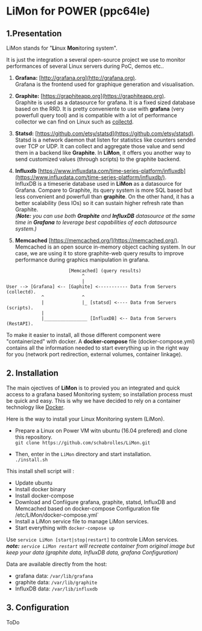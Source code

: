 # LiMon for POWER (ppc64le)

## 1.Presentation

LiMon stands for "**Li**nux **Mon**itoring system".

It is just the integration a several open-source project we use to monitor performances of several Linux servers during PoC, demos etc..

1. **Grafana:** [http://grafana.org](http://grafana.org).  
Grafana is the frontend used for graphique generation and visualisation.

2. **Graphite:** [https://graphiteapp.org](https://graphiteapp.org).  
Graphite is used as a datasource for grafana. It is a fixed sized database based on the RRD. It is pretty conveniente to use with **grafana** (very powerfull query tool) and is compatible with a lot of performance collector we can find on Linux such as [collectd](https://collectd.org).  

3. **Statsd:** [https://github.com/etsy/statsd](https://github.com/etsy/statsd).  
Statsd is a network daemon that listen for statistics like counters sended over TCP or UDP. It can collect and aggregate those value and send them in a backend like **Graphite**. In **LiMon**, it offers you another way to send customized values (through scripts) to the graphite backend.

4. **Influxdb** [https://www.influxdata.com/time-series-platform/influxdb](https://www.influxdata.com/time-series-platform/influxdb/).  
InfluxDB is a timeserie database used in **LiMon** as a datasource for Grafana. Compare to Graphite, its query system is more SQL based but less convenient and powerfull than **graphite**. On the other hand, it has a better scalability (less IOs) so it can sustain higher refresh rate than Graphite.  
*(__Note:__ you can use both __Graphite__ and **InfluxDB** datasource at the same time in __Grafana__ to leverage best capabilities of each datasource system.)*

5. **Memcached** [https://memcached.org/](https://memcached.org/).  
Memcached is an open source in-memory object caching system. In our case, we are using it to store graphite-web query results to improve performance during graphics manipulation in grafana.


```
                       [Memcached] (query results)     
                            ^
                            |
User --> [Grafana] <-- [Gaphite] <----------- Data from Servers (collectd).  
             ^              ^  
             |              |_ [statsd] <---- Data from Servers (scripts).  
             |
             |________________ [InfluxDB] <-- Data from Servers (RestAPI).
```

To make it easier to install, all those different component were "containerized" with docker.
 A **docker-compose** file (docker-compose.yml) contains all the information needed to start everything up in the right way for you (network port redirection, external volumes, container linkage).

## 2. Installation

The main ojectives of **LiMon** is to provied you an integrated and quick access to a grafana based Monitoring system; so installation process must be quick and easy. This is why we have decided to rely on a container technology like [Docker](https://www.docker.com).

Here is the way to install your Linux Monitoring system (LiMon).

* Prepare a Linux on Power VM witn ubuntu (16.04 prefered) and clone this repository.  
`git clone https://github.com/schabrolles/LiMon.git`


* Then, enter in the `LiMon` directory and start installation.   
`./install.sh`

This install shell script will :  
* Update ubuntu
* Install docker binary
* Install docker-compose
* Download and Confiigure grafana, graphite, statsd, InfluxDB and Memcached based on docker-compose Configuration file /etc/LiMon/docker-compose.yml`
* Install a LiMon service file to manage LiMon services.
* Start everything with `docker-compose up`

Use `service LiMon [start|stop|restart]` to controle LiMon services.   
*__note:__ `service LiMon restart` will recreate container from original image but keep your data (graphite data, InfluxDB data, grafana Configuration)*

Data are available directly from the host:
* grafana data: `/var/lib/grafana`
* graphite data: `/var/lib/graphite`
* InfluxDB data: `/var/lib/influxdb`


## 3. Configuration
ToDo

